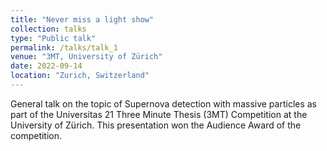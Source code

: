 ```yaml
---
title: "Never miss a light show"
collection: talks
type: "Public talk"
permalink: /talks/talk_1
venue: "3MT, University of Zürich"
date: 2022-09-14
location: "Zurich, Switzerland"
---
```


General talk on the topic of Supernova detection with massive particles as part of the Universitas 21 Three Minute Thesis (3MT) Competition at the University of Zürich. This presentation won the Audience Award of the competition.
